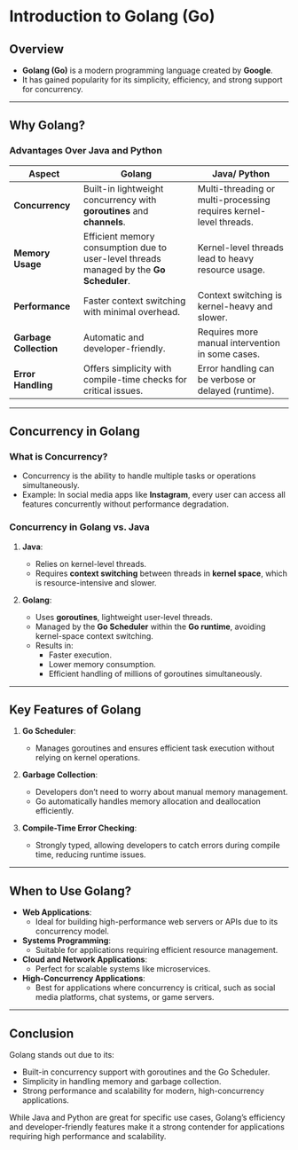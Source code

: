 # **Introduction to Golang (Go)**

## **Overview**
- **Golang (Go)** is a modern programming language created by **Google**.
- It has gained popularity for its simplicity, efficiency, and strong support for concurrency.

---

## **Why Golang?**

### **Advantages Over Java and Python**

| **Aspect**             | **Golang**                                                             | **Java**/ **Python**                                  |
|-------------------------|------------------------------------------------------------------------|------------------------------------------------------|
| **Concurrency**         | Built-in lightweight concurrency with **goroutines** and **channels**.| Multi-threading or multi-processing requires kernel-level threads. |
| **Memory Usage**        | Efficient memory consumption due to user-level threads managed by the **Go Scheduler**.| Kernel-level threads lead to heavy resource usage.  |
| **Performance**         | Faster context switching with minimal overhead.                      | Context switching is kernel-heavy and slower.       |
| **Garbage Collection**  | Automatic and developer-friendly.                                     | Requires more manual intervention in some cases.    |
| **Error Handling**      | Offers simplicity with compile-time checks for critical issues.       | Error handling can be verbose or delayed (runtime). |

---

## **Concurrency in Golang**

### **What is Concurrency?**
- Concurrency is the ability to handle multiple tasks or operations simultaneously.
- Example: In social media apps like **Instagram**, every user can access all features concurrently without performance degradation.

### **Concurrency in Golang vs. Java**
1. **Java**:
   - Relies on kernel-level threads.
   - Requires **context switching** between threads in **kernel space**, which is resource-intensive and slower.
   
2. **Golang**:
   - Uses **goroutines**, lightweight user-level threads.
   - Managed by the **Go Scheduler** within the **Go runtime**, avoiding kernel-space context switching.
   - Results in:
     - Faster execution.
     - Lower memory consumption.
     - Efficient handling of millions of goroutines simultaneously.

---

## **Key Features of Golang**

1. **Go Scheduler**:
   - Manages goroutines and ensures efficient task execution without relying on kernel operations.

2. **Garbage Collection**:
   - Developers don’t need to worry about manual memory management.
   - Go automatically handles memory allocation and deallocation efficiently.

3. **Compile-Time Error Checking**:
   - Strongly typed, allowing developers to catch errors during compile time, reducing runtime issues.

---

## **When to Use Golang?**

- **Web Applications**:
  - Ideal for building high-performance web servers or APIs due to its concurrency model.
- **Systems Programming**:
  - Suitable for applications requiring efficient resource management.
- **Cloud and Network Applications**:
  - Perfect for scalable systems like microservices.
- **High-Concurrency Applications**:
  - Best for applications where concurrency is critical, such as social media platforms, chat systems, or game servers.

---

## **Conclusion**
Golang stands out due to its:
- Built-in concurrency support with goroutines and the Go Scheduler.
- Simplicity in handling memory and garbage collection.
- Strong performance and scalability for modern, high-concurrency applications.

While Java and Python are great for specific use cases, Golang’s efficiency and developer-friendly features make it a strong contender for applications requiring high performance and scalability.
